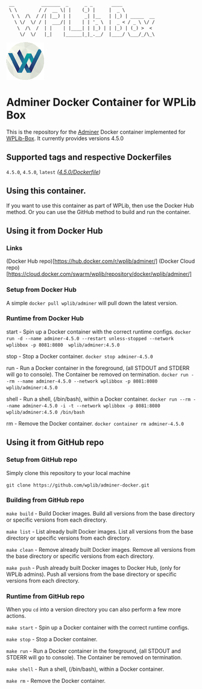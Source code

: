 ```
 __          _______  _      _ _       ____
 \ \        / /  __ \| |    (_) |     |  _ \
  \ \  /\  / /| |__) | |     _| |__   | |_) | _____  __
   \ \/  \/ / |  ___/| |    | | '_ \  |  _ < / _ \ \/ /
    \  /\  /  | |    | |____| | |_) | | |_) | (_) >  <
     \/  \/   |_|    |______|_|_.__/  |____/ \___/_/\_\
```

![WPLib-Box](https://github.com/wplib/wplib.github.io/blob/master/WPLib-Box-100x.png)


# Adminer Docker Container for WPLib Box
This is the repository for the [Adminer](https://www.adminer.org/) Docker container implemented for [WPLib-Box](https://github.com/wplib/wplib-box).
It currently provides versions 4.5.0


## Supported tags and respective Dockerfiles

`4.5.0`, `4.5.0`, `latest` _([4.5.0/Dockerfile](https://github.com/wplib/adminer-docker/blob/master/4.5.0/Dockerfile))_


## Using this container.
If you want to use this container as part of WPLib, then use the Docker Hub method.
Or you can use the GitHub method to build and run the container.


## Using it from Docker Hub

### Links
(Docker Hub repo)[https://hub.docker.com/r/wplib/adminer/]
(Docker Cloud repo)[https://cloud.docker.com/swarm/wplib/repository/docker/wplib/adminer/]


### Setup from Docker Hub
A simple `docker pull wplib/adminer` will pull down the latest version.


### Runtime from Docker Hub
start - Spin up a Docker container with the correct runtime configs.
`docker run -d --name adminer-4.5.0 --restart unless-stopped --network wplibbox -p 8081:8080  wplib/adminer:4.5.0`


stop - Stop a Docker container.
`docker stop adminer-4.5.0`


run - Run a Docker container in the foreground, (all STDOUT and STDERR will go to console). The Container be removed on termination.
`docker run --rm --name adminer-4.5.0 --network wplibbox -p 8081:8080  wplib/adminer:4.5.0`


shell - Run a shell, (/bin/bash), within a Docker container.
`docker run --rm --name adminer-4.5.0 -i -t --network wplibbox -p 8081:8080  wplib/adminer:4.5.0 /bin/bash`


rm - Remove the Docker container.
`docker container rm adminer-4.5.0`


## Using it from GitHub repo

### Setup from GitHub repo
Simply clone this repository to your local machine

`git clone https://github.com/wplib/adminer-docker.git`


### Building from GitHub repo
`make build` - Build Docker images. Build all versions from the base directory or specific versions from each directory.


`make list` - List already built Docker images. List all versions from the base directory or specific versions from each directory.


`make clean` - Remove already built Docker images. Remove all versions from the base directory or specific versions from each directory.


`make push` - Push already built Docker images to Docker Hub, (only for WPLib admins). Push all versions from the base directory or specific versions from each directory.


### Runtime from GitHub repo
When you `cd` into a version directory you can also perform a few more actions.

`make start` - Spin up a Docker container with the correct runtime configs.


`make stop` - Stop a Docker container.


`make run` - Run a Docker container in the foreground, (all STDOUT and STDERR will go to console). The Container be removed on termination.


`make shell` - Run a shell, (/bin/bash), within a Docker container.


`make rm` - Remove the Docker container.


